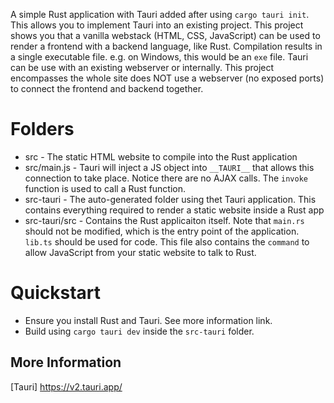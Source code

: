 A simple Rust application with Tauri added after using `cargo tauri init`. This allows you to implement Tauri into an existing project. This project shows you that a vanilla webstack (HTML, CSS, JavaScript) can be used to render a frontend with a backend language, like Rust. Compilation results in a single executable file. e.g. on Windows, this would be an `exe` file.
Tauri can be use with an existing webserver or internally. This project encompasses the whole site does NOT use a webserver (no exposed ports) to connect the frontend and backend together.

# Folders
* src - The static HTML website to compile into the Rust application
* src/main.js - Tauri will inject a JS object into `__TAURI__` that allows this connection to take place. Notice there are no AJAX calls. The `invoke` function is used to call a Rust function.
* src-tauri - The auto-generated folder using thet Tauri application. This contains everything required to render a static website inside a Rust app
* src-tauri/src - Contains the Rust applicaiton itself. Note that `main.rs` should not be modified, which is the entry point of the application. `lib.ts` should be used for code. This file also contains the `command` to allow JavaScript from your static website to talk to Rust.

# Quickstart
* Ensure you install Rust and Tauri. See more information link.
* Build using `cargo tauri dev` inside the `src-tauri` folder.

## More Information
[Tauri] https://v2.tauri.app/
